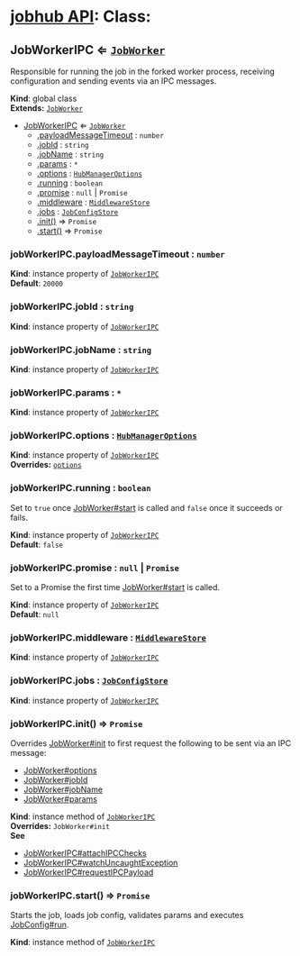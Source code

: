 # [jobhub API](README.md): Class:

<a name="JobWorkerIPC"></a>

## JobWorkerIPC ⇐ <code>[JobWorker](JobWorker.md#JobWorker)</code>
Responsible for running the job in the forked worker process,
receiving configuration and sending events via an IPC messages.

**Kind**: global class  
**Extends:** <code>[JobWorker](JobWorker.md#JobWorker)</code>  

* [JobWorkerIPC](JobWorkerIPC.md#JobWorkerIPC) ⇐ <code>[JobWorker](JobWorker.md#JobWorker)</code>
    * [.payloadMessageTimeout](JobWorkerIPC.md#JobWorkerIPC+payloadMessageTimeout) : <code>number</code>
    * [.jobId](JobWorkerIPC.md#JobWorker+jobId) : <code>string</code>
    * [.jobName](JobWorkerIPC.md#JobWorker+jobName) : <code>string</code>
    * [.params](JobWorkerIPC.md#JobWorker+params) : <code>\*</code>
    * [.options](JobWorkerIPC.md#JobWorker+options) : <code>[HubManagerOptions](HubManagerOptions.md#HubManagerOptions)</code>
    * [.running](JobWorkerIPC.md#JobWorker+running) : <code>boolean</code>
    * [.promise](JobWorkerIPC.md#JobWorker+promise) : <code>null</code> &#124; <code>Promise</code>
    * [.middleware](JobWorkerIPC.md#JobWorker+middleware) : <code>[MiddlewareStore](MiddlewareStore.md#MiddlewareStore)</code>
    * [.jobs](JobWorkerIPC.md#JobWorker+jobs) : <code>[JobConfigStore](JobConfigStore.md#JobConfigStore)</code>
    * [.init()](JobWorkerIPC.md#JobWorkerIPC+init) ⇒ <code>Promise</code>
    * [.start()](JobWorkerIPC.md#JobWorker+start) ⇒ <code>Promise</code>

<a name="JobWorkerIPC+payloadMessageTimeout"></a>

### jobWorkerIPC.payloadMessageTimeout : <code>number</code>
**Kind**: instance property of <code>[JobWorkerIPC](JobWorkerIPC.md#JobWorkerIPC)</code>  
**Default**: <code>20000</code>  
<a name="JobWorker+jobId"></a>

### jobWorkerIPC.jobId : <code>string</code>
**Kind**: instance property of <code>[JobWorkerIPC](JobWorkerIPC.md#JobWorkerIPC)</code>  
<a name="JobWorker+jobName"></a>

### jobWorkerIPC.jobName : <code>string</code>
**Kind**: instance property of <code>[JobWorkerIPC](JobWorkerIPC.md#JobWorkerIPC)</code>  
<a name="JobWorker+params"></a>

### jobWorkerIPC.params : <code>\*</code>
**Kind**: instance property of <code>[JobWorkerIPC](JobWorkerIPC.md#JobWorkerIPC)</code>  
<a name="JobWorker+options"></a>

### jobWorkerIPC.options : <code>[HubManagerOptions](HubManagerOptions.md#HubManagerOptions)</code>
**Kind**: instance property of <code>[JobWorkerIPC](JobWorkerIPC.md#JobWorkerIPC)</code>  
**Overrides:** <code>[options](JobWorker.md#JobWorker+options)</code>  
<a name="JobWorker+running"></a>

### jobWorkerIPC.running : <code>boolean</code>
Set to `true` once [JobWorker#start](JobWorker.md#JobWorker+start) is called and `false` once it succeeds or fails.

**Kind**: instance property of <code>[JobWorkerIPC](JobWorkerIPC.md#JobWorkerIPC)</code>  
**Default**: <code>false</code>  
<a name="JobWorker+promise"></a>

### jobWorkerIPC.promise : <code>null</code> &#124; <code>Promise</code>
Set to a Promise the first time [JobWorker#start](JobWorker.md#JobWorker+start) is called.

**Kind**: instance property of <code>[JobWorkerIPC](JobWorkerIPC.md#JobWorkerIPC)</code>  
**Default**: <code>null</code>  
<a name="JobWorker+middleware"></a>

### jobWorkerIPC.middleware : <code>[MiddlewareStore](MiddlewareStore.md#MiddlewareStore)</code>
**Kind**: instance property of <code>[JobWorkerIPC](JobWorkerIPC.md#JobWorkerIPC)</code>  
<a name="JobWorker+jobs"></a>

### jobWorkerIPC.jobs : <code>[JobConfigStore](JobConfigStore.md#JobConfigStore)</code>
**Kind**: instance property of <code>[JobWorkerIPC](JobWorkerIPC.md#JobWorkerIPC)</code>  
<a name="JobWorkerIPC+init"></a>

### jobWorkerIPC.init() ⇒ <code>Promise</code>
Overrides [JobWorker#init](JobWorker#init) to first request the following to be sent via an IPC message:

* [JobWorker#options](JobWorker.md#JobWorker+options)
* [JobWorker#jobId](JobWorker.md#JobWorker+jobId)
* [JobWorker#jobName](JobWorker.md#JobWorker+jobName)
* [JobWorker#params](JobWorker.md#JobWorker+params)

**Kind**: instance method of <code>[JobWorkerIPC](JobWorkerIPC.md#JobWorkerIPC)</code>  
**Overrides:** <code>JobWorker#init</code>  
**See**

- [JobWorkerIPC#attachIPCChecks](JobWorkerIPC#attachIPCChecks)
- [JobWorkerIPC#watchUncaughtException](JobWorkerIPC#watchUncaughtException)
- [JobWorkerIPC#requestIPCPayload](JobWorkerIPC#requestIPCPayload)

<a name="JobWorker+start"></a>

### jobWorkerIPC.start() ⇒ <code>Promise</code>
Starts the job, loads job config, validates params and executes [JobConfig#run](JobConfig.md#JobConfig+run).

**Kind**: instance method of <code>[JobWorkerIPC](JobWorkerIPC.md#JobWorkerIPC)</code>  
